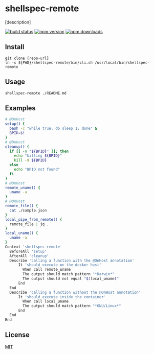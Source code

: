 # shellspec-remote

[description]

[![build status](https://img.shields.io/travis/github1/common/master.svg?style=flat-square)](https://travis-ci.org/github1/common)
[![npm version](https://img.shields.io/npm/v/packages/common.svg?style=flat-square)](https://www.npmjs.com/package/packages/common)
[![npm downloads](https://img.shields.io/npm/dm/packages/common.svg?style=flat-square)](https://www.npmjs.com/package/packages/common)

## Install

```shell
git clone [repo-url]
ln -s ${PWD}/shellspec-remote/bin/cli.sh /usr/local/bin/shellspec-remote
```

## Usage

```
shellspec-remote ./README.md
```

## Examples

```bash
# @OnHost
setup() {
  bash -c "while true; do sleep 1; done" &
  BPID=$!
}
# @OnHost
cleanup() {
  if [[ -n "${BPID}" ]]; then
    echo "killing ${BPID}"
    kill -9 ${BPID}
  else
    echo "BPID not found"
  fi
}
# @OnHost
remote_uname() {
  uname -a
}
# @OnHost
remote_file() {
  cat ./sample.json
}
local_pipe_from_remote() {
  remote_file | jq .
}
local_uname() {
  uname -a
}
Context 'shellspec-remote'
  BeforeAll 'setup'
  AfterAll 'cleanup'
  Describe 'calling a function with the @OnHost annotation'
      It 'should execute on the docker host'
        When call remote_uname
        The output should match pattern "*Darwin*"
        The output should not equal "$(local_uname)"
      End
  End
  Describe 'calling a function without the @OnHost annotation'
      It 'should execute inside the container'
        When call local_uname
        The output should match pattern "*GNU/Linux*"
      End  
  End
End
```

## License
[MIT](LICENSE.md)
